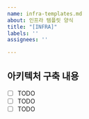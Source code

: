 ```yaml
---
name: infra-templates.md
about: 인프라 템플릿 양식
title: "[INFRA]"
labels: ''
assignees: ''

---
```


## 아키텍처 구축 내용

- [ ] TODO
- [ ] TODO
- [ ] TODO
